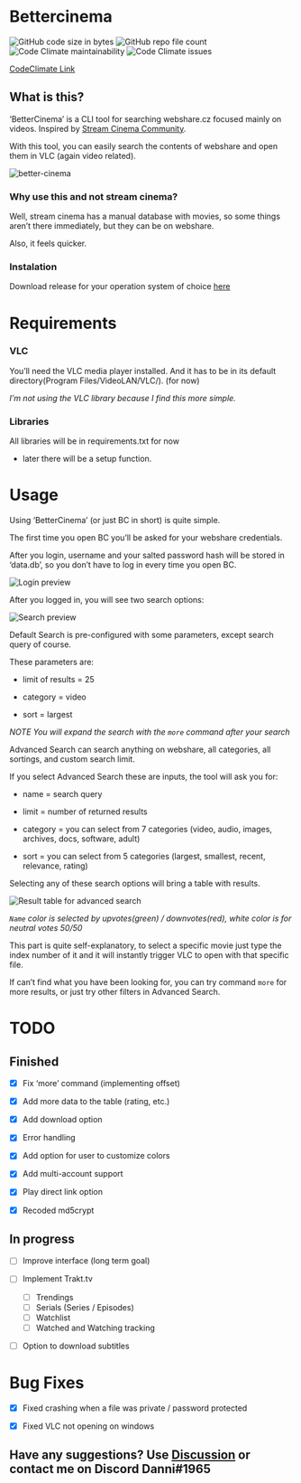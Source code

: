 # Bettercinema
![GitHub code size in bytes](https://img.shields.io/github/languages/code-size/Seraphim-Solutions/bettercinema?style=for-the-badge) 
![GitHub repo file count](https://img.shields.io/github/directory-file-count/Seraphim-Solutions/bettercinema?style=for-the-badge) 
![Code Climate maintainability](https://img.shields.io/codeclimate/maintainability/Seraphim-Solutions/bettercinema?style=for-the-badge) 
![Code Climate issues](https://img.shields.io/codeclimate/issues/Seraphim-Solutions/bettercinema?style=for-the-badge)

[CodeClimate Link](https://codeclimate.com/github/Seraphim-Solutions/bettercinema/)
## What is this?

‘BetterCinema’ is a CLI tool for searching webshare.cz focused mainly on videos. Inspired by [Stream Cinema Community](https://gitlab.com/stream-cinema-community).

With this tool, you can easily search the contents of webshare and open them in VLC (again video related).

![better-cinema](https://user-images.githubusercontent.com/34968650/185767066-e4d6ed7f-7795-4492-b643-62ae47e861ad.gif)

### Why use this and not stream cinema? 

Well, stream cinema has a manual database with movies, so some things aren’t there immediately, but they can be on webshare.

Also, it feels quicker.

### Instalation
Download release for your operation system of choice [here](https://github.com/Seraphim-Solutions/bettercinema/releases)

# Requirements

### VLC

You’ll need the VLC media player installed. And it has to be in its default directory(Program Files/VideoLAN/VLC/). (for now)

*I’m not using the VLC library because I find this more simple.*

### Libraries

All libraries will be in requirements.txt for now

- later there will be a setup function.

# Usage

Using ‘BetterCinema’ (or just BC in short) is quite simple.

The first time you open BC you’ll be asked for your webshare credentials.

After you login, username and your salted password hash will be stored in ‘data.db’, so you don’t have to log in every time you open BC.

![Login preview](https://i.imgur.com/mdUsdnd.png)

After you logged in, you will see two search options:

![Search preview](https://i.imgur.com/Hw6t8cX.png)

Default Search is pre-configured with some parameters, except search query of course.

These parameters are:

- limit of results = 25

- category = video

- sort = largest

*NOTE You will expand the search with the `more` command after your search*

Advanced Search can search anything on webshare, all categories, all sortings, and custom search limit.

If you select Advanced Search these are inputs, the tool will ask you for:

- name = search query

- limit = number of returned results

- category = you can select from 7 categories (video, audio, images, archives, docs, software, adult)

- sort = you can select from 5 categories (largest, smallest, recent, relevance, rating)

Selecting any of these search options will bring a table with results.

![Result table for advanced search](https://i.imgur.com/VyB7uWP.png)

*`Name` color is selected by upvotes(green) / downvotes(red), white color is for neutral votes 50/50*

This part is quite self-explanatory, to select a specific movie just type the index number of it and it will instantly trigger VLC to open with that specific file.

If can’t find what you have been looking for, you can try command `more` for more results, or just try other filters in Advanced Search.

# TODO

## Finished

- [x] Fix ‘more’ command (implementing offset)

- [x] Add more data to the table (rating, etc.)

- [x] Add download option

- [x] Error handling

- [x] Add option for user to customize colors

- [x] Add multi-account support

- [x] Play direct link option  

- [x] Recoded md5crypt

## In progress

- [ ] Improve interface (long term goal)

- [ ] Implement Trakt.tv
  - [ ] Trendings
  - [ ] Serials (Series / Episodes)
  - [ ] Watchlist
  - [ ] Watched and Watching tracking

- [ ] Option to download subtitles

# Bug Fixes

- [x] Fixed crashing when a file was private / password protected

- [x] Fixed VLC not opening on windows


## Have any suggestions? Use [Discussion](https://github.com/Seraphim-Solutions/bettercinema/discussions/categories/ideas) or contact me on Discord Danni#1965
